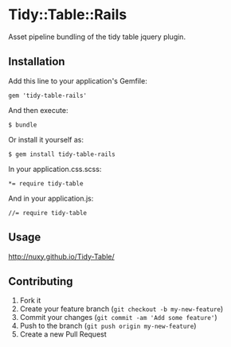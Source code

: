 # Tidy::Table::Rails

Asset pipeline bundling of the tidy table jquery plugin.

## Installation

Add this line to your application's Gemfile:

    gem 'tidy-table-rails'

And then execute:

    $ bundle

Or install it yourself as:

    $ gem install tidy-table-rails

In your application.css.scss:

    *= require tidy-table

And in your application.js:

    //= require tidy-table

## Usage

http://nuxy.github.io/Tidy-Table/

## Contributing

1. Fork it
2. Create your feature branch (`git checkout -b my-new-feature`)
3. Commit your changes (`git commit -am 'Add some feature'`)
4. Push to the branch (`git push origin my-new-feature`)
5. Create a new Pull Request
